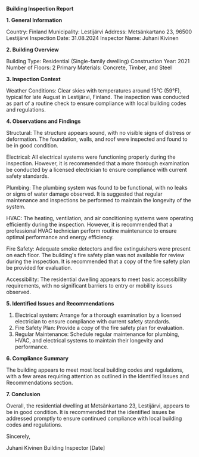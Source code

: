  **Building Inspection Report**

**1. General Information**

Country: Finland
Municipality: Lestijärvi
Address: Metsänkartano 23, 96500 Lestijärvi
Inspection Date: 31.08.2024
Inspector Name: Juhani Kivinen

**2. Building Overview**

Building Type: Residential (Single-family dwelling)
Construction Year: 2021
Number of Floors: 2
Primary Materials: Concrete, Timber, and Steel

**3. Inspection Context**

Weather Conditions: Clear skies with temperatures around 15°C (59°F), typical for late August in Lestijärvi, Finland. The inspection was conducted as part of a routine check to ensure compliance with local building codes and regulations.

**4. Observations and Findings**

Structural: The structure appears sound, with no visible signs of distress or deformation. The foundation, walls, and roof were inspected and found to be in good condition.

Electrical: All electrical systems were functioning properly during the inspection. However, it is recommended that a more thorough examination be conducted by a licensed electrician to ensure compliance with current safety standards.

Plumbing: The plumbing system was found to be functional, with no leaks or signs of water damage observed. It is suggested that regular maintenance and inspections be performed to maintain the longevity of the system.

HVAC: The heating, ventilation, and air conditioning systems were operating efficiently during the inspection. However, it is recommended that a professional HVAC technician perform routine maintenance to ensure optimal performance and energy efficiency.

Fire Safety: Adequate smoke detectors and fire extinguishers were present on each floor. The building's fire safety plan was not available for review during the inspection. It is recommended that a copy of the fire safety plan be provided for evaluation.

Accessibility: The residential dwelling appears to meet basic accessibility requirements, with no significant barriers to entry or mobility issues observed.

**5. Identified Issues and Recommendations**

1. Electrical system: Arrange for a thorough examination by a licensed electrician to ensure compliance with current safety standards.
2. Fire Safety Plan: Provide a copy of the fire safety plan for evaluation.
3. Regular Maintenance: Schedule regular maintenance for plumbing, HVAC, and electrical systems to maintain their longevity and performance.

**6. Compliance Summary**

The building appears to meet most local building codes and regulations, with a few areas requiring attention as outlined in the Identified Issues and Recommendations section.

**7. Conclusion**

Overall, the residential dwelling at Metsänkartano 23, Lestijärvi, appears to be in good condition. It is recommended that the identified issues be addressed promptly to ensure continued compliance with local building codes and regulations.

Sincerely,

Juhani Kivinen
Building Inspector
[Date]